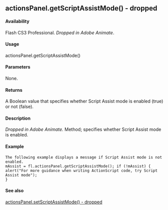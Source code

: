 ## actionsPanel.getScriptAssistMode() - dropped

#### Availability

Flash CS3 Professional. *Dropped in Adobe Animate*.

#### Usage

actionsPanel.getScriptAssistMode()

#### Parameters

None.

#### Returns

A Boolean value that specifies whether Script Assist mode is enabled (true) or not (false).

#### Description

*Dropped in Adobe Animate.*
Method; specifies whether Script Assist mode is enabled.

#### Example

```
The following example displays a message if Script Assist mode is not enabled.
mAssist = fl.actionsPanel.getScriptAssistMode(); if (!mAssist) {
alert("For more guidance when writing ActionScript code, try Script Assist mode");
}

```
#### See also

[actionsPanel.setScriptAssistMode() - dropped](#_bookmark39)
